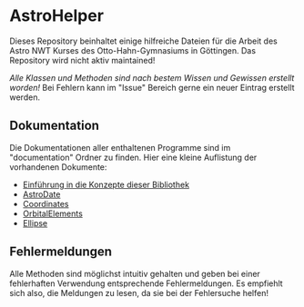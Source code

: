# AstroHelper
Dieses Repository beinhaltet einige hilfreiche Dateien
für die Arbeit des Astro NWT Kurses des Otto-Hahn-Gymnasiums in Göttingen.
Das Repository wird nicht aktiv maintained!

_Alle Klassen und Methoden sind nach bestem Wissen und Gewissen erstellt worden!_
Bei Fehlern kann im "Issue" Bereich gerne ein neuer Eintrag erstellt werden.

## Dokumentation
Die Dokumentationen aller enthaltenen Programme sind im "documentation" Ordner zu finden.
Hier eine kleine Auflistung der vorhandenen Dokumente:

- [Einführung in die Konzepte dieser Bibliothek](./documentation/introduction.md)
- [AstroDate](./documentation/astrodate.md)
- [Coordinates](./documentation/coordinates.md)
- [OrbitalElements](./documentation/orbital_elements.md)
- [Ellipse](./documentation/shapes.md)

## Fehlermeldungen
Alle Methoden sind möglichst intuitiv gehalten und geben bei einer
fehlerhaften Verwendung entsprechende Fehlermeldungen. Es empfiehlt sich
also, die Meldungen zu lesen, da sie bei der Fehlersuche helfen!
